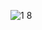 ![1 8](https://user-images.githubusercontent.com/89628547/164955083-b3c36a54-b000-45d4-8bc9-c4248861c4aa.png)
